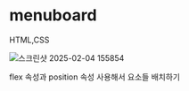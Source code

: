 # menuboard
 HTML,CSS


 ![스크린샷 2025-02-04 155854](https://github.com/user-attachments/assets/838a6465-f5b5-4214-81a2-cee37bb034b4)

flex 속성과 position 속성 사용해서 요소들 배치하기
